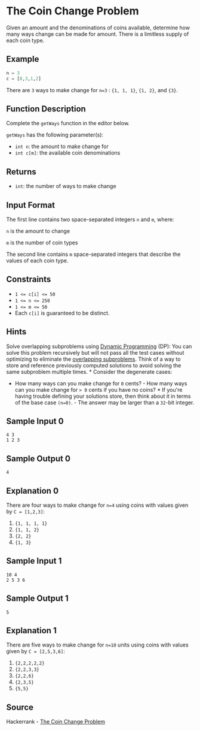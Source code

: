 # The Coin Change Problem

Given an amount and the denominations of coins available, determine how many ways change can be made for amount. There is a limitless supply of each coin type.

## Example

```python
n = 3
c = [8,3,1,2]
```

There are `3` ways to make change for `n=3` : `{1, 1, 1}`, `{1, 2}`, and `{3}`.

## Function Description

Complete the `getWays` function in the editor below.

`getWays` has the following parameter(s):

- `int n`: the amount to make change for
- `int c[m]`: the available coin denominations

## Returns

- `int`: the number of ways to make change

## Input Format

The first line contains two space-separated integers `n` and `m`, where:

`n` is the amount to change

`m` is the number of coin types

The second line contains `m` space-separated integers that describe the values of each coin type.

## Constraints

* `1 <= c[i] <= 50`
* `1 <= n <= 250`
* `1 <= m <= 50`
* Each `c[i]` is guaranteed to be distinct.

## Hints

Solve overlapping subproblems using [Dynamic Programming](http://en.wikipedia.org/wiki/Dynamic_programming) (DP):
You can solve this problem recursively but will not pass all the test cases without optimizing to eliminate the [overlapping subproblems](http://en.wikipedia.org/wiki/Overlapping_subproblem). Think of a way to store and reference previously computed solutions to avoid solving the same subproblem multiple times. * Consider the degenerate cases:
- How many ways can you make change for `0` cents? - How many ways can you make change for `> 0` cents if you have no coins? * If you're having trouble defining your solutions store, then think about it in terms of the base case `(n=0)`. - The answer may be larger than a `32`-bit integer.

## Sample Input 0

```
4 3
1 2 3
```

## Sample Output 0

```
4
```

## Explanation 0

There are four ways to make change for `n=4` using coins with values given by `C = [1,2,3]`:

1. `{1, 1, 1, 1}`
2. `{1, 1, 2}`
3. `{2, 2}`
4. `{1, 3}`

## Sample Input 1

```
10 4
2 5 3 6
```

## Sample Output 1

```
5
```

## Explanation 1

There are five ways to make change for `n=10` units using coins with values given by `C = [2,5,3,6]`:

1. `{2,2,2,2,2}`
2. `{2,2,3,3}`
3. `{2,2,6}`
4. `{2,3,5}`
5. `{5,5}`

## Source

Hackerrank - [The Coin Change Problem](https://www.hackerrank.com/challenges/coin-change/problem)

